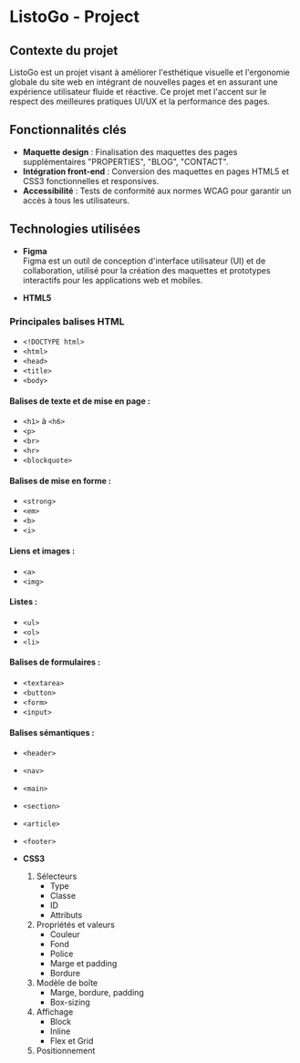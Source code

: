 # ListoGo - Project

## Contexte du projet

ListoGo est un projet visant à améliorer l'esthétique visuelle et l'ergonomie globale du site web en intégrant de nouvelles pages et en assurant une expérience utilisateur fluide et réactive. Ce projet met l'accent sur le respect des meilleures pratiques UI/UX et la performance des pages.

## Fonctionnalités clés
- **Maquette design** : Finalisation des maquettes des pages supplémentaires "PROPERTIES", "BLOG", "CONTACT".
- **Intégration front-end** : Conversion des maquettes en pages HTML5 et CSS3 fonctionnelles et responsives.
- **Accessibilité** : Tests de conformité aux normes WCAG pour garantir un accès à tous les utilisateurs.

## Technologies utilisées
- **Figma**  
  Figma est un outil de conception d'interface utilisateur (UI) et de collaboration, utilisé pour la création des maquettes et prototypes interactifs pour les applications web et mobiles.

- **HTML5**  

### Principales balises HTML
- `<!DOCTYPE html>`
- `<html>` 
- `<head>` 
- `<title>` 
- `<body>` 

#### Balises de texte et de mise en page :
- `<h1>` à `<h6>`
- `<p>` 
- `<br>` 
- `<hr>` 
- `<blockquote>`

#### Balises de mise en forme :
- `<strong>` 
- `<em>` 
- `<b>` 
- `<i>`

#### Liens et images :
- `<a>` 
- `<img>`

#### Listes :
- `<ul>` 
- `<ol>` 
- `<li>` 

#### Balises de formulaires :
- `<textarea>`
- `<button>` 
- `<form>`
- `<input>`

#### Balises sémantiques :
- `<header>`
- `<nav>`
- `<main>`
- `<section>` 
- `<article>` 
- `<footer>`

- **CSS3**  
  1. Sélecteurs
     - Type
     - Classe 
     - ID 
     - Attributs 
  2. Propriétés et valeurs
     - Couleur 
     - Fond
     - Police 
     - Marge et padding 
     - Bordure
  3. Modèle de boîte
     - Marge, bordure, padding 
     - Box-sizing 
  4. Affichage
     - Block 
     - Inline
     - Flex et Grid 
  5. Positionnement
